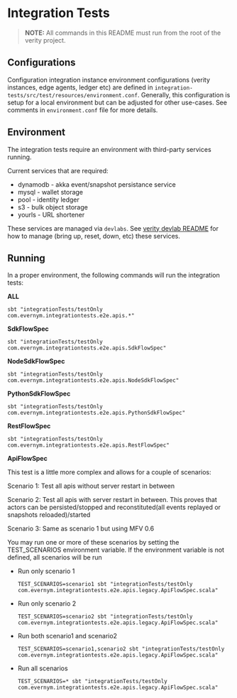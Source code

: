 # Integration Tests
> **NOTE:** All commands in this README must run from the
root of the verity project.

## Configurations
Configuration integration instance environment configurations (verity instances, edge agents, ledger etc)
  are defined in `integration-tests/src/test/resources/environment.conf`. Generally, this configuration is setup for a local environment but can be adjusted for other use-cases. See comments in `environment.conf` file for more details.

## Environment
The integration tests require an environment with third-party services running.

Current services that are required:
* dynamodb - akka event/snapshot persistance service
* mysql - wallet storage
* pool - identity ledger
* s3 - bulk object storage
* yourls - URL shortener 

These services are managed via `devlabs`. See [verity devlab README](../devlab/README.md) for how to manage (bring up, reset, down, etc) these services.


## Running



In a proper environment, the following commands will run the integration tests: 

**ALL**
```
sbt "integrationTests/testOnly com.evernym.integrationtests.e2e.apis.*"
```

**SdkFlowSpec**
```
sbt "integrationTests/testOnly com.evernym.integrationtests.e2e.apis.SdkFlowSpec"
```

**NodeSdkFlowSpec**
```
sbt "integrationTests/testOnly com.evernym.integrationtests.e2e.apis.NodeSdkFlowSpec"
```

**PythonSdkFlowSpec**
```
sbt "integrationTests/testOnly com.evernym.integrationtests.e2e.apis.PythonSdkFlowSpec"
```

**RestFlowSpec**
```
sbt "integrationTests/testOnly com.evernym.integrationtests.e2e.apis.RestFlowSpec"
```


**ApiFlowSpec**

This test is a little more complex and allows for a couple of scenarios:

Scenario 1: Test all apis without server restart in between

Scenario 2: Test all apis with server restart in between. This proves that
            actors can be persisted/stopped and reconstituted(all events
            replayed or snapshots reloaded)/started

Scenario 3: Same as scenario 1 but using MFV 0.6

You may run one or more of these scenarios by setting the
TEST_SCENARIOS environment variable.  If the environment variable is not defined, all scenarios will be run

* Run only scenario 1
  ```
  TEST_SCENARIOS=scenario1 sbt "integrationTests/testOnly com.evernym.integrationtests.e2e.apis.legacy.ApiFlowSpec.scala"
  ```
* Run only scenario 2
  ```
  TEST_SCENARIOS=scenario2 sbt "integrationTests/testOnly com.evernym.integrationtests.e2e.apis.legacy.ApiFlowSpec.scala"
  ```
* Run both scenario1 and scenario2
  ```
  TEST_SCENARIOS=scenario1,scenario2 sbt "integrationTests/testOnly com.evernym.integrationtests.e2e.apis.legacy.ApiFlowSpec.scala"
  ```
* Run all scenarios
  ```
  TEST_SCENARIOS=* sbt "integrationTests/testOnly com.evernym.integrationtests.e2e.apis.legacy.ApiFlowSpec.scala"
  ```